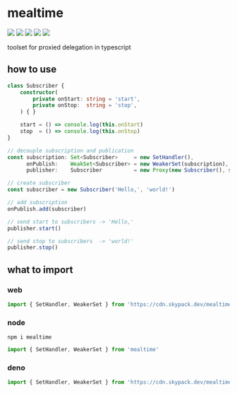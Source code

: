 # mealtime
[![](https://badgen.net/packagephobia/install/mealtime?icon=npm&label&color=black&scale=1.3)](https://www.npmjs.com/package/mealtime) [![](https://badgen.net/npm/types/tslib?icon=typescript&label&color=black&scale=1.3)](https://github.com/domrally/mealtime/blob/main/code/context.d.ts) [![](https://badgen.net/badge/license/Fair?color=grey&scale=1.3)](https://github.com/domrally/mealtime/blob/main/LICENSE) [![](https://badgen.net/github/tag/domrally/mealtime?icon=git&label&color=grey&scale=1.3)](https://github.com/domrally/mealtime/releases) [![](https://badgen.net/github/status/domrally/mealtime?icon=github&label&color=black&scale=1.3)](https://github.com/domrally/mealtime/actions)

toolset for proxied delegation in typescript

## how to use

```ts
class Subscriber {
    constructor(
        private onStart: string = 'start',
        private onStop:  string = 'stop',
    ) { }

    start = () => console.log(this.onStart)
    stop  = () => console.log(this.onStop)
}

// decouple subscription and publication
const subscription: Set<Subscriber>     = new SetHandler(),
      onPublish:    WeakSet<Subscriber> = new WeakerSet(subscription),
      publisher:    Subscriber          = new Proxy(new Subscriber(), subscription)

// create subscriber
const subscriber = new Subscriber('Hello,', 'world!')

// add subscription
onPublish.add(subscriber)

// send start to subscribers -> 'Hello,'
publisher.start()

// send stop to subscribers  -> 'world!'
publisher.stop()

```

## what to import

### web
```js
import { SetHandler, WeakerSet } from 'https://cdn.skypack.dev/mealtime?min'
```

### node
```
npm i mealtime
```
```js
import { SetHandler, WeakerSet } from 'mealtime'
```

### deno
```ts
import { SetHandler, WeakerSet } from 'https://cdn.skypack.dev/mealtime?dts'
```
